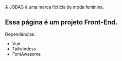 A JODAG é uma marca fictícia de moda feminina.

## Essa página é um projeto Front-End.

Dependências:
* Vue
* Tailwindcss
* FontAwesome


